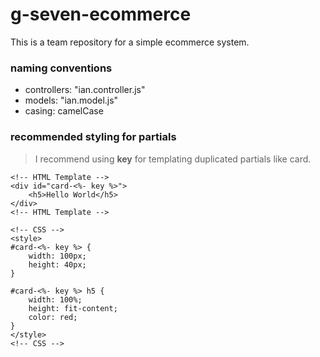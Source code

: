# g-seven-ecommerce
This is a team repository for a simple ecommerce system.

### naming conventions
- controllers: "ian.controller.js"
- models: "ian.model.js"
- casing: camelCase

### recommended styling for partials
> I recommend using **key** for templating duplicated partials like card.
```
<!-- HTML Template -->
<div id="card-<%- key %>">
    <h5>Hello World</h5>
</div>
<!-- HTML Template -->

<!-- CSS -->
<style>
#card-<%- key %> {
    width: 100px;
    height: 40px;
}

#card-<%- key %> h5 {
    width: 100%;
    height: fit-content;
    color: red;
}
</style>
<!-- CSS -->
```